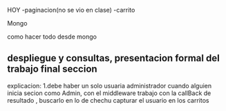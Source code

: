 HOY 
-paginacion(no se vio en clase)
-carrito

Mongo

como hacer todo desde mongo

despliegue y consultas, presentacion formal del trabajo final
seccion
-------------
explicacion:
1.debe haber un solo usuaria administrador
 cuando alguien inicia secion como Admin, con el middleware
 trabajo con la callBack de resultado , buscarlo en lo de chechu
 capturar el usuario en los carritos